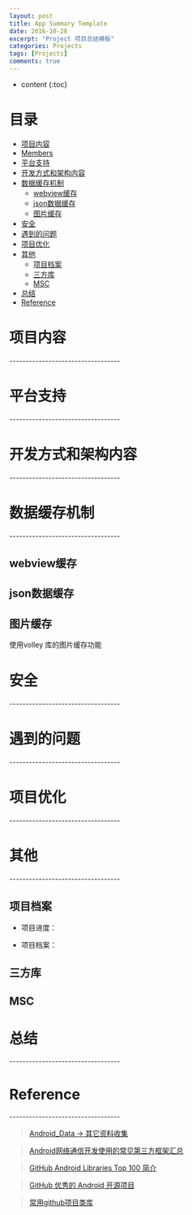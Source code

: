 ```yaml
---
layout: post
title: App Summary Template
date: 2016-10-28
excerpt: "Project 项目总结模板"
categories: Projects
tags: [Projects]
comments: true
---
```


* content
{:toc}


# 目录
- [项目内容](#项目内容)  
- [Members](#Members)  
- [平台支持](#平台支持)
- [开发方式和架构内容](#开发方式和架构内容)
- [数据缓存机制](#数据缓存机制)
    - [webview缓存](#webview缓存)
    - [json数据缓存](#json数据缓存)
    - [图片缓存](#图片缓存)
- [安全](#安全)
- [遇到的问题](#遇到的问题)
- [项目优化](#项目优化)
- [其他](#其他)
    - [项目档案](#项目档案)
    - [三方库](#三方库)
    - [MSC](#MSC)
- [总结](#总结)
- [Reference](#Reference)


<h1 id="项目内容"> 项目内容 </h1>
----------------------------------


<h1 id="平台支持"> 平台支持 </h1>
----------------------------------


<h1 id="开发方式和架构内容"> 开发方式和架构内容 </h1>
----------------------------------


<h1 id="数据缓存机制"> 数据缓存机制 </h1>
----------------------------------


<h2 id="webview缓存"> webview缓存 </h2>


<h2 id="json数据缓存"> json数据缓存 </h2>


<h2 id="图片缓存"> 图片缓存 </h2>
使用volley 库的图片缓存功能


<h1 id="安全"> 安全 </h1>
----------------------------------


<h1 id="遇到的问题"> 遇到的问题 </h1>
----------------------------------


<h1 id="项目优化"> 项目优化 </h1>
----------------------------------


<h1 id="其他"> 其他 </h1>
----------------------------------

<h2 id="项目档案"> 项目档案 </h2>

- 项目进度：

- 项目档案：

<h2 id="三方库"> 三方库 </h2>

<h2 id="MSC"> MSC </h2>


<h1 id="总结"> 总结 </h1>
----------------------------------

<h1 id="Reference"> Reference </h1>
----------------------------------

> [Android_Data -> 其它资料收集](https://github.com/Freelander/Android_Data)

> [Android网络通信开发使用的常见第三方框架汇总](http://blog.csdn.net/liuhaomatou/article/details/44857005)

> [GitHub Android Libraries Top 100 简介]( https://github.com/Freelander/Android_Data/blob/master/Android-Librarys-Top-100.md?hmsr=toutiao.io&amp;utm_medium=toutiao.io&amp;utm_source=toutiao.io)

> [GitHub 优秀的 Android 开源项目](http://blog.csdn.net/shulianghan/article/details/18046021)

> [常用github项目类库](http://www.csdn123.com/html/topnews201408/14/2714.htm)
